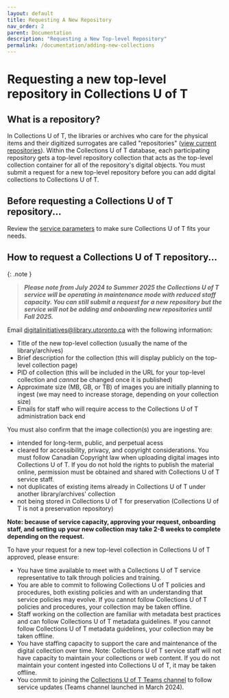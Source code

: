 ```yaml
---
layout: default
title: Requesting A New Repository
nav_order: 2
parent: Documentation
description: "Requesting a New Top-level Repository"
permalink: /documentation/adding-new-collections
---
```


# Requesting a new top-level repository in Collections U of T

## What is a repository?

In Collections U of T, the libraries or archives who care for the physical items and their digitized surrogates are called "repositories" ([view current repositories](https://collections.library.utoronto.ca/repositories)). Within the Collections U of T database, each participating repository gets a top-level repository collection that acts as the top-level collection container for all of the repository's digital objects. You must submit a request for a new top-level repository before you can add digital collections to Collections U of T.

## Before requesting a Collections U of T repository...

Review the [service parameters](https://utlib.github.io/collections-uoft/#about-collections-u-of-t) to make sure Collections U of T fits your needs.

## How to request a Collections U of T repository...

{: .note }
> ***Please note from July 2024 to Summer 2025 the Collections U of T service will be operating in maintenance mode with reduced staff capacity. You can still submit a request for a new repository but the service will not be adding and onboarding new repositories until Fall 2025.***


Email [digitalinitiatives@library.utoronto.ca](mailto:digitalinitiatives@library.utoronto.ca) with the following information:

* Title of the new top-level collection (usually the name of the library/archives)
* Brief description for the collection (this will display publicly on the top-level collection page)
* PID of collection (this will be included in the URL for your top-level collection and *cannot* be changed once it is published)
* Approximate size (MB, GB, or TB) of images you are initially planning to ingest (we may need to increase storage, depending on your collection size)
* Emails for staff who will require access to the Collections U of T administration back end

You must also confirm that the image collection(s) you are ingesting are:
* intended for long-term, public, and perpetual acess
* cleared for accessibility, privacy, and copyright considerations. You must follow Canadian Copyright law when uploading digital images into Collections U of T. If you do not hold the rights to publish the material online, permission must be obtained and shared with Collections U of T service staff.
* not duplicates of existing items already in Collections U of T under another library/archives' collection
* not being stored in Collections U of T for preservation (Collections U of T is not a preservation repository)

**Note: because of service capacity, approving your request, onboarding staff, and setting up your new collection may take 2-8 weeks to complete depending on the request.**

To have your request for a new top-level collection in Collections U of T approved, please ensure:
* You have time available to meet with a Collections U of T service representative to talk through policies and training.
* You are able to commit to following Collections U of T policies and procedures, both existing policies and with an understanding that service policies may evolve. If you cannot follow Collections U of T policies and procedures, your collection may be taken offline.
* Staff working on the collection are familiar with metadata best practices and can follow Collections U of T metadata guidelines. If you cannot follow Collections U of T metadata guidelines, your collection may be taken offline.
* You have staffing capacity to support the care and maintenance of the digital collection over time. Note: Collections U of T service staff will not have capacity to maintain your collections or web content. If you do not maintain your content ingested into Collections U of T, it may be taken offline.
* You commit to joining the [Collections U of T Teams channel](https://teams.microsoft.com/l/channel/19%3a0c2caaac27a04fe7b6e37018970a66b5%40thread.tacv2/Collections%2520U%2520of%2520T?groupId=2151c2c7-2063-412d-8ebf-de2c9f809003&tenantId=78aac226-2f03-4b4d-9037-b46d56c55210) to follow service updates (Teams channel launched in March 2024).
